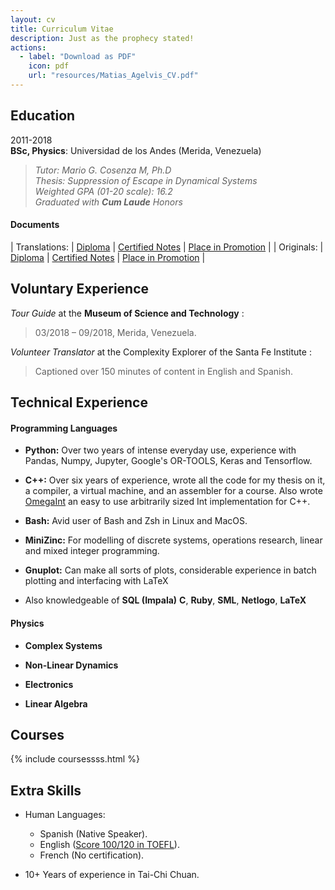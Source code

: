 ```yaml
---
layout: cv
title: Curriculum Vitae
description: Just as the prophecy stated!
actions:
  - label: "Download as PDF"
    icon: pdf
    url: "resources/Matias_Agelvis_CV.pdf"
---
```


<!-- # Matias Jose Agelvis Dominguez   -->

## Education  

2011-2018   
**BSc, Physics**: Universidad de los Andes (Merida, Venezuela)  
    
>    *Tutor: Mario G. Cosenza M, Ph.D*  
    *Thesis: Suppression of Escape in Dynamical Systems*   
    *Weighted GPA (01-20 scale): 16.2*  
    *Graduated with __Cum Laude__ Honors*

#### Documents

| Translations: | [Diploma][Diploma] | [Certified Notes][Notes]         | [Place in Promotion][Place]            |
| Originals:    | [Diploma][Titulo]  | [Certified Notes][Notas]         | [Place in Promotion][Lugar]            |

[Titulo]: resources/Titulo_Registrado_Matias_Agelvis.pdf
[Notas]:  resources/Notas_Certificadas_Matias_Agelvis.pdf
[Lugar]:  resources/Lugar_en_la_promocion_Matias_Agelvis.pdf

[Diploma]: resources/Diploma_Matias_Agelvis.pdf  
[Notes]:   resources/Notes_Matias_Agelvis.pdf
[Place]:   resources/place_in_the_promotion_Matias_Agelvis.pdf

## Voluntary Experience

*Tour Guide* at the **Museum of Science and Technology** : 
> 03/2018 – 09/2018, Merida, Venezuela.

*Volunteer Translator* at the Complexity Explorer of the Santa Fe Institute : 
> Captioned over 150 minutes of content in English and Spanish.  

## Technical Experience  
  
#### Programming Languages  

-   **Python:** Over two years of intense everyday use, experience with Pandas, Numpy, Jupyter, Google's OR-TOOLS, Keras and Tensorflow.

-   **C++:** Over six years of experience, wrote all the code for my thesis on it, a compiler, a virtual machine, and an assembler for a course. Also wrote [OmegaInt][1] an easy to use arbitrarily sized Int implementation for C++.

-   **Bash:** Avid user of Bash and Zsh in Linux and MacOS.

-   **MiniZinc:** For modelling of discrete systems, operations research, linear and mixed integer programming.

-   **Gnuplot:** Can make all sorts of plots, considerable experience in batch plotting and interfacing with LaTeX

-   Also knowledgeable of **SQL (Impala)** **C**, **Ruby**, **SML**, **Netlogo**, **LaTeX**

[1]: https://github.com/MatiasAgelvis/OmegaInt

#### Physics  

-   **Complex Systems**  

-   **Non-Linear Dynamics**  

-   **Electronics**  

-   **Linear Algebra**


## Courses

{% include coursessss.html %}

## Extra Skills

* Human Languages:

     * Spanish (Native Speaker).
     * English ([Score 100/120 in TOEFL](../resources/Toefl_Score_Matias_Agelvis.pdf)).
     * French (No certification).

* 10+ Years of experience in Tai-Chi Chuan.


<script src="https://code.jquery.com/jquery-3.3.1.min.js"></script>
<script src="assets/javascripts/cv.js"></script>
<link rel="stylesheet" href="assets/stylesheets/cv.css" />